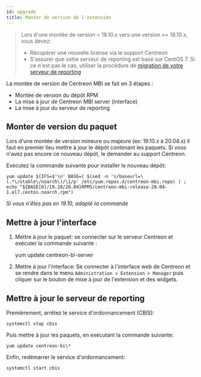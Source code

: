 ```yaml
---
id: upgrade
title: Monter de version de l'extension
---
```


> Lors d'une montée de version < 18.10.x vers une version >= 18.10.x, vous devez:
>
> - Récupérer une nouvelle license via le support Centreon
> - S'assurer que votre serveur de reporting est basé sur CentOS 7. Si ce n'est
>   pas le cas, utiliser la procédure de [migration de votre serveur de
>   reporting](migrate.html)

La montée de version de Centreon MBI se fait en 3 étapes :

- Montée de version du dépôt RPM
- La mise à jour de Centreon MBI server (interface)
- La mise à jour du serveur de reporting

## Monter de version du paquet

Lors d'une montée de version mineure ou majeure (ex: 19.10.x à 20.04.x) il faut en premier lieu mettre à jour
 le dépôt contenant les paquets. Si vous n'avez pas encore ce nouveau dépôt, le demander au support Centreon.

Exécutez la commande suivante pour installer le nouveau dépôt:

    yum update $(IFS=$'\n' BASE=( $(sed -n 's/baseurl=\(.*\/stable\/noarch\)/\1/p' /etc/yum.repos.d/centreon-mbi.repo) ) ; echo "${BASE[0]/19.10/20.04}RPMS/centreon-mbi-release-20.04-1.el7.centos.noarch.rpm")

*Si vous n'êtes pas en 19.10, adapté la commande*

## Mettre à jour l'interface

1. Mettre à jour le paquet: se connecter sur le serveur Centreon et exécuter la commande suivante :

    yum update centreon-bi-server

2. Mettre à jour l'interface: Se connecter à l'interface web de Centreon et se rendre dans le menu
 `Administration > Extension > Manager` puis cliquer sur le bouton de mise à jour de l'extension et des widgets.


## Mettre  à jour le serveur de reporting

Premièrement, arrêtez le service d'ordonnancement (CBIS):

    systemctl stop cbis

Puis mettre à jour les paquets, en exécutant la commande suivante:

    yum update centreon-bi\*

Enfin, redémarrer le service d'ordonnancement:

    systemctl start cbis